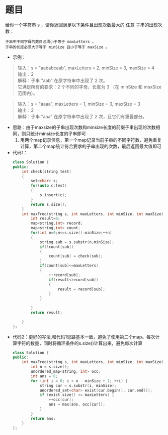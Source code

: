 # 题目
给你一个字符串 s ，请你返回满足以下条件且出现次数最大的 任意 子串的出现次数：

    子串中不同字母的数目必须小于等于 maxLetters 。
    子串的长度必须大于等于 minSize 且小于等于 maxSize 。

 

* 示例：

>输入：s = "aababcaab", maxLetters = 2, minSize = 3, maxSize = 4<br>
输出：2<br>
解释：子串 "aab" 在原字符串中出现了 2 次。<br>
它满足所有的要求：2 个不同的字母，长度为 3 （在 minSize 和 maxSize 范围内）。



>输入：s = "aaaa", maxLetters = 1, minSize = 3, maxSize = 3<br>
输出：2<br>
解释：子串 "aaa" 在原字符串中出现了 2 次，且它们有重叠部分。


* 思路：由于maxsize的子串出现次数和minsize长度的前缀子串出现的次数相同，则只统计minsize长度的子串即可
    1. 用两个map记录信息，第一个map记录当前子串的不同字符数，避免重复计算，第二个map统计符合要求的子串出现的次数，最后返回最大值即可
* 代码1：
    ```C++
    class Solution {
    public:
        int check(string test)
        {
            set<char> s;
            for(auto c:test)
            {
                s.insert(c);
            }
            return s.size();
        }
        int maxFreq(string s, int maxLetters, int minSize, int maxSize) {
            int result=0;
            map<string,int> record;
            map<string,int> count;
            for(int n=0;n<=s.size()-minSize;++n)
            {
                string sub = s.substr(n,minSize);
                if(!count[sub])
                {
                    count[sub] = check(sub);
                }
                if(count[sub]<=maxLetters)
                {
                    ++record[sub];
                    if(result<record[sub])
                    {
                        result = record[sub];
                    }
                }
                
            }
            return result;

        }
    };
    ```
* 代码2：更好的写法,和代码1思路基本一致，避免了使用第二个map。每次计算字符的数量，同时将循环条件的s.size()计算出来，避免每次计算
    ```C++
    class Solution {
    public:
        int maxFreq(string s, int maxLetters, int minSize, int maxSize) {
            int n = s.size();
            unordered_map<string, int> occ;
            int ans = 0;
            for (int i = 0; i < n - minSize + 1; ++i) {
                string cur = s.substr(i, minSize);
                unordered_set<char> exist(cur.begin(), cur.end());
                if (exist.size() <= maxLetters) {
                    ++occ[cur];
                    ans = max(ans, occ[cur]);
                }
            }
            return ans;
        }
    };
    ```

